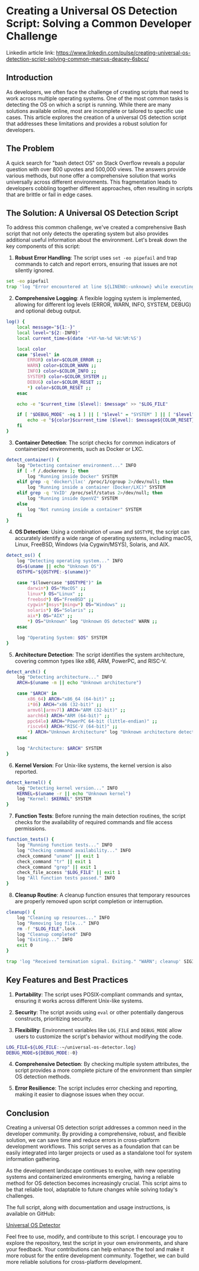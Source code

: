 # Creating a Universal OS Detection Script: Solving a Common Developer Challenge
Linkedin article link: https://www.linkedin.com/pulse/creating-universal-os-detection-script-solving-common-marcus-deacey-6sbcc/

## Introduction

As developers, we often face the challenge of creating scripts that need to work across multiple operating systems. One of the most common tasks is detecting the OS on which a script is running. While there are many solutions available online, most are incomplete or tailored to specific use cases. This article explores the creation of a universal OS detection script that addresses these limitations and provides a robust solution for developers.

## The Problem

A quick search for "bash detect OS" on Stack Overflow reveals a popular question with over 800 upvotes and 500,000 views. The answers provide various methods, but none offer a comprehensive solution that works universally across different environments. This fragmentation leads to developers cobbling together different approaches, often resulting in scripts that are brittle or fail in edge cases.

## The Solution: A Universal OS Detection Script

To address this common challenge, we've created a comprehensive Bash script that not only detects the operating system but also provides additional useful information about the environment. Let's break down the key components of this script:

1. **Robust Error Handling**: The script uses `set -eo pipefail` and trap commands to catch and report errors, ensuring that issues are not silently ignored.

```bash
set -eo pipefail
trap 'log "Error encountered at line ${LINENO:-unknown} while executing command: ${BASH_COMMAND:-unknown}" "ERROR"' ERR
```

2. **Comprehensive Logging**: A flexible logging system is implemented, allowing for different log levels (ERROR, WARN, INFO, SYSTEM, DEBUG) and optional debug output.

```bash
log() {
    local message="${1:-}"
    local level="${2:-INFO}"
    local current_time=$(date '+%Y-%m-%d %H:%M:%S')

    local color
    case "$level" in
        ERROR) color=$COLOR_ERROR ;;
        WARN) color=$COLOR_WARN ;;
        INFO) color=$COLOR_INFO ;;
        SYSTEM) color=$COLOR_SYSTEM ;;
        DEBUG) color=$COLOR_RESET ;;
        *) color=$COLOR_RESET ;;
    esac

    echo -e "$current_time [$level]: $message" >> "$LOG_FILE"

    if [ "$DEBUG_MODE" -eq 1 ] || [ "$level" = "SYSTEM" ] || [ "$level" = "ERROR" ]; then
        echo -e "${color}$current_time [$level]: $message${COLOR_RESET}"
    fi
}
```

3. **Container Detection**: The script checks for common indicators of containerized environments, such as Docker or LXC.

```bash
detect_container() {
    log "Detecting container environment..." INFO
    if [ -f /.dockerenv ]; then
        log "Running inside Docker" SYSTEM
    elif grep -q 'docker\|lxc' /proc/1/cgroup 2>/dev/null; then
        log "Running inside a container (Docker/LXC)" SYSTEM
    elif grep -q 'VxID' /proc/self/status 2>/dev/null; then
        log "Running inside OpenVZ" SYSTEM
    else
        log "Not running inside a container" SYSTEM
    fi
}
```

4. **OS Detection**: Using a combination of `uname` and `$OSTYPE`, the script can accurately identify a wide range of operating systems, including macOS, Linux, FreeBSD, Windows (via Cygwin/MSYS), Solaris, and AIX.

```bash
detect_os() {
    log "Detecting operating system..." INFO
    OS=$(uname || echo "Unknown OS")
    OSTYPE="${OSTYPE:-$(uname)}"

    case "$(lowercase "$OSTYPE")" in
        darwin*) OS="MacOS" ;;
        linux*) OS="Linux" ;;
        freebsd*) OS="FreeBSD" ;;
        cygwin*|msys*|mingw*) OS="Windows" ;;
        solaris*) OS="Solaris" ;;
        aix*) OS="AIX" ;;
        *) OS="Unknown" log "Unknown OS detected" WARN ;;
    esac

    log "Operating System: $OS" SYSTEM
}
```

5. **Architecture Detection**: The script identifies the system architecture, covering common types like x86, ARM, PowerPC, and RISC-V.

```bash
detect_arch() {
    log "Detecting architecture..." INFO
    ARCH=$(uname -m || echo "Unknown architecture")

    case "$ARCH" in
        x86_64) ARCH="x86_64 (64-bit)" ;;
        i*86) ARCH="x86 (32-bit)" ;;
        armv6l|armv7l) ARCH="ARM (32-bit)" ;;
        aarch64) ARCH="ARM (64-bit)" ;;
        ppc64le) ARCH="PowerPC 64-bit (little-endian)" ;;
        riscv64) ARCH="RISC-V (64-bit)" ;;
        *) ARCH="Unknown Architecture" log "Unknown architecture detected: $ARCH" WARN ;;
    esac

    log "Architecture: $ARCH" SYSTEM
}
```

6. **Kernel Version**: For Unix-like systems, the kernel version is also reported.

```bash
detect_kernel() {
    log "Detecting kernel version..." INFO
    KERNEL=$(uname -r || echo "Unknown kernel")
    log "Kernel: $KERNEL" SYSTEM
}
```

7. **Function Tests**: Before running the main detection routines, the script checks for the availability of required commands and file access permissions.

```bash
function_tests() {
    log "Running function tests..." INFO
    log "Checking command availability..." INFO
    check_command "uname" || exit 1
    check_command "tr" || exit 1
    check_command "grep" || exit 1
    check_file_access "$LOG_FILE" || exit 1
    log "All function tests passed." INFO
}
```

8. **Cleanup Routine**: A cleanup function ensures that temporary resources are properly removed upon script completion or interruption.

```bash
cleanup() {
    log "Cleaning up resources..." INFO
    log "Removing log file..." INFO
    rm -f "$LOG_FILE".lock
    log "Cleanup completed" INFO
    log "Exiting..." INFO
    exit 0
}

trap 'log "Received termination signal. Exiting." "WARN"; cleanup' SIGINT SIGTERM
```

## Key Features and Best Practices

1. **Portability**: The script uses POSIX-compliant commands and syntax, ensuring it works across different Unix-like systems.

2. **Security**: The script avoids using `eval` or other potentially dangerous constructs, prioritizing security.

3. **Flexibility**: Environment variables like `LOG_FILE` and `DEBUG_MODE` allow users to customize the script's behavior without modifying the code.

```bash
LOG_FILE=${LOG_FILE:-~/universal-os-detector.log}
DEBUG_MODE=${DEBUG_MODE:-0}
```

4. **Comprehensive Detection**: By checking multiple system attributes, the script provides a more complete picture of the environment than simpler OS detection methods.

5. **Error Resilience**: The script includes error checking and reporting, making it easier to diagnose issues when they occur.

## Conclusion

Creating a universal OS detection script addresses a common need in the developer community. By providing a comprehensive, robust, and flexible solution, we can save time and reduce errors in cross-platform development workflows. This script serves as a foundation that can be easily integrated into larger projects or used as a standalone tool for system information gathering.

As the development landscape continues to evolve, with new operating systems and containerized environments emerging, having a reliable method for OS detection becomes increasingly crucial. This script aims to be that reliable tool, adaptable to future changes while solving today's challenges.

The full script, along with documentation and usage instructions, is available on GitHub:

[Universal OS Detector](https://github.com/mdeacey/universal-os-detector/tree/main)

Feel free to use, modify, and contribute to this script. I encourage you to explore the repository, test the script in your own environments, and share your feedback. Your contributions can help enhance the tool and make it more robust for the entire development community. Together, we can build more reliable solutions for cross-platform development.
